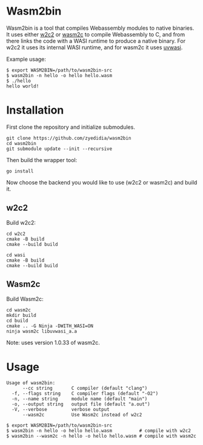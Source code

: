 # Wasm2bin

Wasm2bin is a tool that compiles Webassembly modules to native binaries. It
uses either [w2c2](https://github.com/turbolent/w2c2) or
[wasm2c](https://github.com/WebAssembly/wabt/tree/main/wasm2c) to compile
Webassembly to C, and from there links the code with a WASI runtime to produce
a native binary. For w2c2 it uses its internal WASI runtime, and for wasm2c it
uses [uvwasi](https://github.com/nodejs/uvwasi).

Example usage:

```
$ export WASM2BIN=/path/to/wasm2bin-src
$ wasm2bin -n hello -o hello hello.wasm
$ ./hello
hello world!
```

# Installation

First clone the repository and initialize submodules.

```
git clone https://github.com/zyedidia/wasm2bin
cd wasm2bin
git submodule update --init --recursive
```

Then build the wrapper tool:

```
go install
```

Now choose the backend you would like to use (w2c2 or wasm2c) and build it.

## w2c2

Build w2c2:

```
cd w2c2
cmake -B build
cmake --build build

cd wasi
cmake -B build
cmake --build build
```

## Wasm2c

Build Wasm2c:

```
cd wasm2c
mkdir build
cd build
cmake .. -G Ninja -DWITH_WASI=ON
ninja wasm2c libuvwasi_a.a
```

Note: uses version 1.0.33 of wasm2c.

# Usage

```
Usage of wasm2bin:
      --cc string       C compiler (default "clang")
  -f, --flags string    C compiler flags (default "-O2")
  -n, --name string     module name (default "main")
  -o, --output string   output file (default "a.out")
  -V, --verbose         verbose output
      --wasm2c          Use Wasm2c instead of w2c2
```

```
$ export WASM2BIN=/path/to/wasm2bin-src
$ wasm2bin -n hello -o hello hello.wasm          # compile with w2c2
$ wasm2bin --wasm2c -n hello -o hello hello.wasm # compile with wasm2c
```
